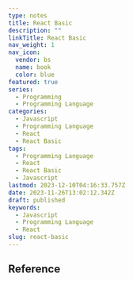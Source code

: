 ```yaml
---
type: notes
title: React Basic
description: ""
linkTitle: React Basic
nav_weight: 1
nav_icon:
  vendor: bs
  name: book
  color: blue
featured: true
series:
  - Programming
  - Programming Language
categories:
  - Javascript
  - Programming Language
  - React
  - React Basic
tags:
  - Programming Language
  - React
  - React Basic
  - Javascript
lastmod: 2023-12-10T04:16:33.757Z
date: 2023-11-26T13:02:12.342Z
draft: published
keywords:
  - Javascript
  - Programming Language
  - React
slug: react-basic
---
```


## Reference
